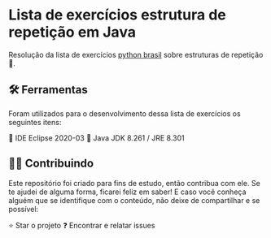 # Lista de exercícios estrutura de repetição em Java

Resolução da lista de exercícios [python brasil](https://wiki.python.org.br/EstruturaDeRepeticao) sobre estruturas de repetição :repeat:. 

## :hammer_and_wrench: Ferramentas

Foram utilizados para o desenvolvimento dessa lista de exercícios os seguintes itens:

:small_blue_diamond: IDE Eclipse 2020-03
:small_blue_diamond: Java JDK 8.261 / JRE 8.301

## :fist_right::fist_left: Contribuindo

Este repositório foi criado para fins de estudo, então contribua com ele. Se te ajudei de alguma forma, ficarei feliz em saber! E caso você conheça alguém que se identifique com o conteúdo, não deixe de compartilhar e se possível:

:star: Star o projeto
:question: Encontrar e relatar issues